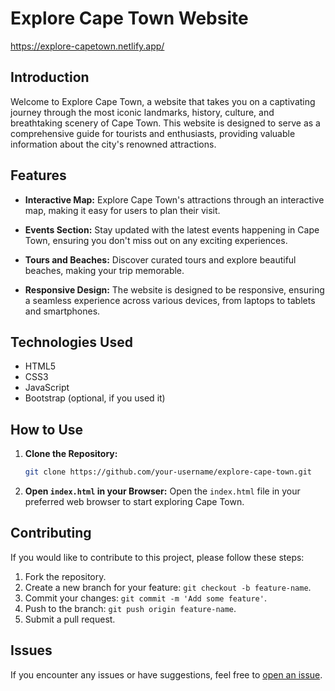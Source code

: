 # Explore Cape Town Website

https://explore-capetown.netlify.app/

## Introduction

Welcome to Explore Cape Town, a website that takes you on a captivating journey through the most iconic landmarks, history, culture, and breathtaking scenery of Cape Town. This website is designed to serve as a comprehensive guide for tourists and enthusiasts, providing valuable information about the city's renowned attractions.

## Features

- **Interactive Map:** Explore Cape Town's attractions through an interactive map, making it easy for users to plan their visit.
  
- **Events Section:** Stay updated with the latest events happening in Cape Town, ensuring you don't miss out on any exciting experiences.

- **Tours and Beaches:** Discover curated tours and explore beautiful beaches, making your trip memorable.

- **Responsive Design:** The website is designed to be responsive, ensuring a seamless experience across various devices, from laptops to tablets and smartphones.

## Technologies Used

- HTML5
- CSS3
- JavaScript
- Bootstrap (optional, if you used it)

## How to Use

1. **Clone the Repository:**
    ```bash
    git clone https://github.com/your-username/explore-cape-town.git
    ```

2. **Open `index.html` in your Browser:**
    Open the `index.html` file in your preferred web browser to start exploring Cape Town.

## Contributing

If you would like to contribute to this project, please follow these steps:

1. Fork the repository.
2. Create a new branch for your feature: `git checkout -b feature-name`.
3. Commit your changes: `git commit -m 'Add some feature'`.
4. Push to the branch: `git push origin feature-name`.
5. Submit a pull request.

## Issues

If you encounter any issues or have suggestions, feel free to [open an issue](https://github.com/your-username/explore-cape-town/issues).


